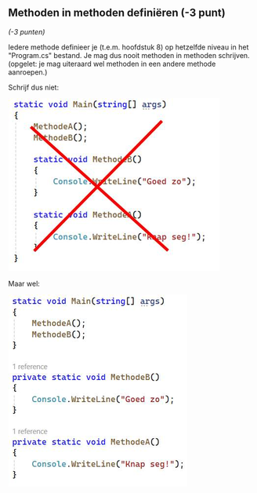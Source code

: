 

##	Methoden in methoden definiëren (-3 punt)

*(-3 punten)*

Iedere methode definieer je (t.e.m. hoofdstuk 8) op hetzelfde niveau in het "Program.cs" bestand. Je mag dus nooit methoden in methoden schrijven. (opgelet: je mag uiteraard wel methoden in een andere methode aanroepen.)

Schrijf dus niet:

![WRONG!](../../assets/boete/methodinmethod1.png)

Maar wel:

![Mooi zo](../../assets/boete/methodinmethod2.png)